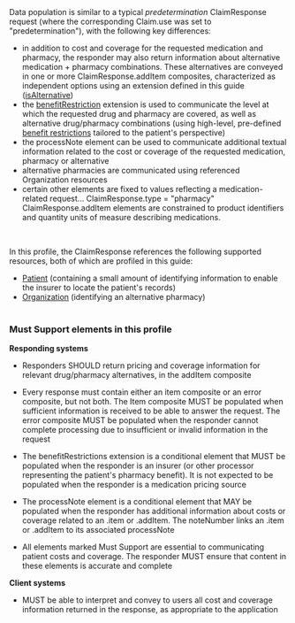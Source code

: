 <br><br>
Data population is similar to a typical *predetermination* ClaimResponse request (where the corresponding Claim.use was set to "predetermination"), with the following key differences:

* in addition to cost and coverage for the requested medication and pharmacy, the responder may also return information about alternative medication + pharmacy combinations. These alternatives are conveyed in one or more ClaimResponse.addItem composites, characterized as independent options using an extension defined in this guide ([isAlternative](StructureDefinition-rtpbc-isAlternative.html)) 
* the [benefitRestriction](StructureDefinition-rtpbc-benefitRestriction.html) extension is used to communicate the level at which the requested drug and pharmacy are covered, as well as alternative drug/pharmacy combinations (using high-level, pre-defined [benefit restrictions](ValueSet-rtpbc-benefit-restriction.html) tailored to the patient's perspective)
* the processNote element can be used to communicate additional textual information related to the cost or coverage of the requested medication, pharmacy or alternative
* alternative pharmacies are communicated using referenced Organization resources
* certain other elements are fixed to values reflecting a medication-related request...
    ClaimResponse.type = "pharmacy"
    ClaimResponse.addItem elements are constrained to product identifiers and quantity units of measure describing medications.
<br>

In this profile, the ClaimResponse references the following supported resources, both of which are profiled in this guide:
* [Patient](StructureDefinition-rtpbc-patient.html) (containing a small amount of identifying information to enable the insurer to locate the patient's records)
* [Organization](StructureDefinition-rtpbc-pharmacy-organization.html) (identifying an alternative pharmacy)
<br><br>

### Must Support elements in this profile 
**Responding systems**<br>
* Responders SHOULD return pricing and coverage information for relevant drug/pharmacy alternatives, in the addItem composite
* Every response must contain either an item composite or an error composite, but not both. The Item composite MUST be populated when sufficient information is received to be able to answer the request. The error composite MUST be populated when the responder cannot complete processing due to insufficient or invalid information in the request

* The benefitRestrictions extension is a conditional element that MUST be populated when the responder is an insurer (or other processor representing the patient's pharmacy benefit). It is not expected to be populated when the responder is a medication pricing source
* The processNote element is a conditional element that MAY be populated when the responder has additional information about costs or coverage related to an .item or .addItem. The noteNumber links an .item or .addItem to its associated processNote
* All elements marked Must Support are essential to communicating patient costs and coverage. The responder MUST ensure that content in these elements is accurate and complete

**Client systems**<br>
* MUST be able to interpret and convey to users all cost and coverage information returned in the response, as appropriate to the application

<br>